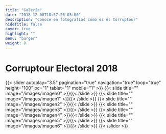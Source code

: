 ```yaml
---
title: "Galería"
date: "2018-12-08T18:57:26-05:00"
description: "Conoce en fotografías cómo es el Corruptour"
hideTitle: false
cover: true
highlight: ""
menu: "burger"
weight: 8
---
```


# Corruptour Electoral 2018

{{< slider
  autoplay="3.5"
  pagination="true"
  navigation="true" 
  loop="true"
  height="100" 
  pc="1" 
  tablet="1" 
  mobile="1" >}}
  {{< slide title="" image="/images/imagen0" >}}{{< /slide >}}
  {{< slide title="" image="/images/imagen1" >}}{{< /slide >}}
  {{< slide title="" image="/images/imagen2" >}}{{< /slide >}}
  {{< slide title="" image="/images/imagen3" >}}{{< /slide >}}
  {{< slide title="" image="/images/imagen4" >}}{{< /slide >}}
  {{< slide title="" image="/images/imagen5" >}}{{< /slide >}}
  {{< slide title="" image="/images/imagen6" >}}{{< /slide >}}
{{< /slider >}}